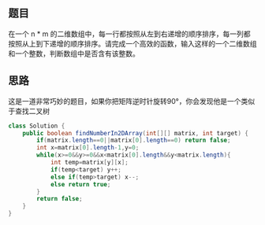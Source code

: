 ## 题目

在一个 n * m 的二维数组中，每一行都按照从左到右递增的顺序排序，每一列都按照从上到下递增的顺序排序。请完成一个高效的函数，输入这样的一个二维数组和一个整数，判断数组中是否含有该整数。

## 思路

这是一道非常巧妙的题目，如果你把矩阵逆时针旋转90°，你会发现他是一个类似于查找二叉树

```java
class Solution {
    public boolean findNumberIn2DArray(int[][] matrix, int target) {
        if(matrix.length==0||matrix[0].length==0) return false;
        int x=matrix[0].length-1,y=0;
        while(x>=0&&y>=0&&x<matrix[0].length&&y<matrix.length){
            int temp=matrix[y][x];
            if(temp<target) y++;
            else if(temp>target) x--;
            else return true;
        }
        return false;
    }
}
```

